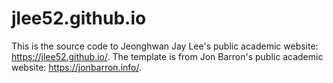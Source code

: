 # jlee52.github.io
This is the source code to Jeonghwan Jay Lee's public academic website: https://jlee52.github.io/.
The template is from Jon Barron's public academic website: https://jonbarron.info/. 